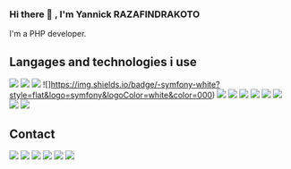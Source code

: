 ### Hi there 👋 , I'm Yannick RAZAFINDRAKOTO

I'm a PHP developer.

## Langages and technologies i use
![](https://img.shields.io/badge/-php-informational?style=flat&logo=php&logoColor=white&color=787CB5)
![](https://img.shields.io/badge/-codeigniter-white?style=flat&logo=codeigniter&logoColor=white&color=DD4814)
![](https://img.shields.io/badge/-zend-framework?style=flat&logo=zendframework&logoColor=white&color=5cb85c)
![]https://img.shields.io/badge/-symfony-white?style=flat&logo=symfony&logoColor=white&color=000)
![](https://img.shields.io/badge/-javascript-white?style=flat&logo=javascript&logoColor=black&color=F0DB4F)
![](https://img.shields.io/badge/-react-white?style=flat&logo=react&logoColor=white&color=61DBFB)
![](https://img.shields.io/badge/-vue-white?style=flat&logo=vue.js&logoColor=white&color=42b883)
![](https://img.shields.io/badge/-node-white?style=flat&logo=node.js&logoColor=white&color=3C873A)
![](https://img.shields.io/badge/-jquery-white?style=flat&logo=jquery&logoColor=white&color=0769ad)
![](https://img.shields.io/badge/-mysql-white?style=flat&logo=mysql&logoColor=white&color=00758F)
![](https://img.shields.io/badge/-docker-white?style=flat&logo=docker&logoColor=white&color=0db7ed)
![](https://img.shields.io/badge/-bootstrap-white?style=flat&logo=Bootstrap&logoColor=white&color=0d6efd)

## Contact
[![](https://img.shields.io/badge/-gmail-white?style=flat&logo=gmail&logoColor=white&color=D44638&link=mailto:sedera.aina@gmail.com)](mailto:sedera.aina@gmail.com)
[![](https://img.shields.io/badge/-linkedIn-white?style=flat&logo=Linkedin&logoColor=white&color=0072b1&link=https://www.linkedin.com/in/yannick-sedera-aina-razafindrakoto-0aa78456/)](https://www.linkedin.com/in/yannick-sedera-aina-razafindrakoto-0aa78456/)
[![](https://img.shields.io/badge/CodinGame-white?style=flat&logo=Codingame&logoColor=white&color=f2bb13&link=https://www.codingame.com/profile/270780b0b5dca56af987e29c54c575636711362)](https://www.codingame.com/profile/270780b0b5dca56af987e29c54c575636711362)
[![](https://img.shields.io/badge/-freecodecamp-white?style=flat&logo=freecodecamp&logoColor=white&color=000&link=https://www.freecodecamp.org/sedera-tax)](https://www.freecodecamp.org/sedera-tax)
[![](https://img.shields.io/badge/-stackoverflow-white?style=flat&logo=stack-overflow&logoColor=white&color=f48024&link=https://stackoverflow.com/users/14906541/yannick-sedera-aina)](https://stackoverflow.com/users/14906541/yannick-sedera-aina)
[![](https://img.shields.io/badge/-facebook-white?style=flat&logo=facebook&logoColor=white&color=4267B2&link=https://www.facebook.com/SederaTax/)](https://www.facebook.com/SederaTax/)

<!--
**sedera-tax/sedera-tax** is a ✨ _special_ ✨ repository because its `README.md` (this file) appears on your GitHub profile.

Here are some ideas to get you started:

- 🔭 I’m currently working on ...
- 🌱 I’m currently learning ...
- 👯 I’m looking to collaborate on ...
- 🤔 I’m looking for help with ...
- 💬 Ask me about ...
- 📫 How to reach me: ...
- 😄 Pronouns: ...
- ⚡ Fun fact: ...
-->
